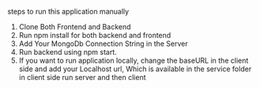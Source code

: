 steps to run this application manually
1) Clone Both Frontend and Backend
2) Run npm install for both backend and frontend
3) Add Your MongoDb Connection String in the Server
4) Run backend using npm start.
5) If you want to run application locally, change the baseURL in the client side and add your Localhost url, Which is available in the service folder in client side
  run server and then client
